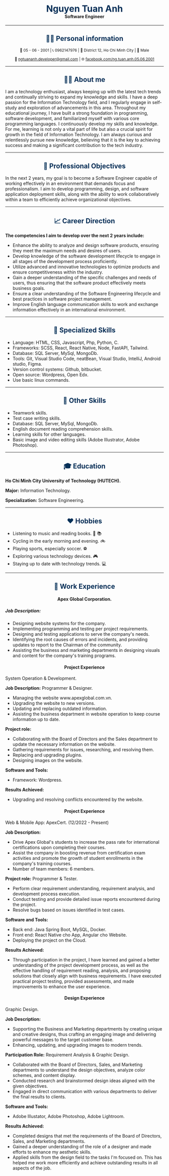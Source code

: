 <!-- <style>
.custom-hr {
    border: none;
    border-top: 3px solid #042F57;
    margin: 10px 0;
}
</style> -->

<!-- <div style="display: flex; align-items: flex-start; width: 100%;">
    <div style="width: 40%; margin-top: -14px">
        <h1 style="color: #042F57;">Nguyen Tuan Anh</h1>
        <h4 style="margin-top: -20px">Software Engineer</h4>
    </div>
    <div style="width: 60%; padding-left: 30px">
    <h4 style="color: #042F57; text-align: left">Personal information</h4>
    <div class="custom-hr"></div>
        <div style="display: flex; width: 100%;">
            <div style="width: 50%;">
            <p align="left" style="font-size: 12px; line-height: 1.3">🎂 05 - 06 - 2001</p>
            <p align="left" style="font-size: 12px; line-height: 1.3">📞  0962147976</p>
            <p align="left" style="font-size: 12px; line-height: 1.3">	🏡  District 12, Ho Chi Minh City</p>
            </div>
            <div style="width: 50%;">
            <p align="left" style="font-size: 12px; line-height: 1.3">👦 Male</p>
            <p align="left" style="font-size: 12px; line-height: 1.3">📧 <a href="mailto:ngtuananh.developer@gmail.com">ngtuananh.developer@gmail.com</a></p>
            <p align="left" style="font-size: 12px; line-height: 1.3">🌐 <a href="facebook.com/ng.tuan.anh.05.06">Nguyễn Tuấn Anh</a></p>
            </div>
        </div>
    </div>
</div> -->

<h1 align="center" style="color: #042F57;">Nguyen Tuan Anh</h1>
<h4 align="center" style="margin-top: -20px">Software Engineer</h4>

---

<h2 align="center" style="color: #042F57; ">🙎‍♂️ Personal information</h2>
<p align="center" style="font-size: 12px; line-height: 1.3">🎂 05 - 06 - 2001 | 📞  0962147976 | 🏡  District 12, Ho Chi Minh City | 👨 Male</p> 
<p align="center" style="font-size: 12px; line-height: 1.3">📧 <a href="mailto:ngtuananh.developer@gmail.com">ngtuananh.developer@gmail.com</a> | 🌐 <a href="facebook.com/ng.tuan.anh.05.06.2001">facebook.com/ng.tuan.anh.05.06.2001</a></p>

---

<h2 align="center" style="color: #042F57; ">💁‍♂️ About me</h2>
<p>I am a technology enthusiast, always keeping up with the latest tech trends and continually striving to expand my knowledge and skills. I have a deep passion for the Information Technology field, and I regularly engage in self-study and exploration of advancements in this area. Throughout my educational journey, I have built a strong foundation in programming, software development, and familiarized myself with various core programming languages. I continuously develop my skills and knowledge. For me, learning is not only a vital part of life but also a crucial spirit for growth in the field of Information Technology. I am always curious and relentlessly pursue new knowledge, believing that it is the key to achieving success and making a significant contribution to the tech industry.</p>

---

<h2 align="center" style="color: #042F57;">🎯 Professional Objectives</h2>

<p>In the next 2 years, my goal is to become a Software Engineer capable of working effectively in an environment that demands focus and professionalism. I aim to develop programming, design, and software application deployment skills, along with the ability to work collaboratively within a team to efficiently achieve organizational objectives.
</p>

---

<h2 align="center" style="color: #042F57;">📈 Career Direction</h2>
<p><strong>The competencies I aim to develop over the next 2 years include:</strong></p>
<ul>
    <li>Enhance the ability to analyze and design software products, ensuring they meet the maximum needs and desires of users.</li>
    <li>Develop knowledge of the software development lifecycle to engage in all stages of the development process proficiently.</li>
    <li>Utilize advanced and innovative technologies to optimize products and ensure competitiveness within the industry.</li>
    <li>Gain a deeper understanding of the specific challenges and needs of users, thus ensuring that the software product effectively meets business goals.</li>
    <li>Ensure a clear understanding of the Software Engineering lifecycle and best practices in software project management.</li>
    <li>Improve English language communication skills to work and exchange information effectively in an international environment.</li>
</ul>

---

<h2 align="center" style="color: #042F57;">📝 Specialized Skills</h2>

<ul>
    <li>Language: HTML, CSS, Javascript, Php, Python, C.</li>
    <li>Frameworks: SCSS, React, React Native, Node, FastAPI, Tailwind.</li>
    <li>Database: SQL Server, MySql, MongoDb.</li>
    <li>Tools: Git, Visual Studio Code, neatBean, Visual Studio, IntelliJ, Android studio, Figma.</li>
    <li>Version control systems: Github, bitbucket.</li>
    <li>Open source: Wordpress, Open Edx.</li>
    <li>Use basic linux commands.</li>
</ul>

---

<h2 align="center" style="color: #042F57;">📑 Other Skills</h2>

<ul>
    <li>Teamwork skills.</li>
    <li>Test case writing skills.</li>
    <li>Database: SQL Server, MySql, MongoDb.</li>
    <li>English document reading comprehension skills.</li>
    <li>Learning skills for other languages.</li>
    <li>Basic image and video editing skills (Adobe Illustrator, Adobe Photoshop).</li>
</ul>

---

<h2 align="center" style="color: #042F57;">🎓 Education</h2>
<p><strong>Ho Chi Minh City University of Technology (HUTECH).</strong></p>
<p><strong>Major:</strong> Information Technology.</p>
<p><strong>Specialization:</strong> Software Engineering.</p>

---

<h2 align="center" style="color: #042F57;">❤️ Hobbies</h2>

<ul>
    <li>Listening to music and reading books. 🎵 📚</li>
    <li>Cycling in the early morning and evening. 🚲</li>
    <li>Playing sports, especially soccer. ⚽</li>
    <li>Exploring various technology devices. 🎮</li>
    <li>Staying up to date with technology trends. 💻</li>
</ul>

---

<h2 align="center" style="color: #042F57;">💼 Work Experience</h2>
<h4 align="center">Apex Global Corporation.</h4>
<h5>Job Description:</h5>
<ul>
    <li>Designing website systems for the company.</li>
    <li>Implementing programming and testing per project requirements.</li>
    <li>Designing and testing applications to serve the company's needs.</li>
    <li>Identifying the root causes of errors and incidents, and providing updates to report to the Chairman of the community.</li>
    <li>Assisting the business and marketing departments in designing visuals and content for the company's training programs.</li>
</ul>

<h4 align="center">Project Experience</h4>

<p>System Operation & Development.</p>
<p><strong>Job Description:</strong> Programmer & Designer.</p>
<ul>
    <li>Managing the website www.apexglobal.com.vn.</li>
    <li>Upgrading the website to new versions.</li>
    <li>Updating and replacing outdated information.</li>
    <li>Assisting the business department in website operation to keep course information up to date.</li>
</ul>

<p><strong>Project role:</strong></p>
<ul>
    <li>Collaborating with the Board of Directors and the Sales department to update the necessary information on the website.</li>
    <li>Gathering requirements for issues, researching, and resolving them.</li>
    <li>Replacing and upgrading plugins.</li>
    <li>Designing images on the website.</li>
</ul>

<p><strong>Software and Tools:</strong></p>
<ul>
    <li>Framework: Wordpress.</li>
</ul>

<p><strong>Results Achieved:</strong></p>
<ul>
    <li>Upgrading and resolving conflicts encountered by the website.</li>
</ul>

<h4 align="center">Project Experience</h4>

<p>Web & Mobile App: ApexCert. (12/2022 - Present)</p>
<p><strong>Job Description:</strong></p>
<ul>
    <li>Drive Apex Global's students to increase the pass rate for international certifications upon completing their courses.</li>
    <li>Assist the company in boosting revenue from certification exam activities and promote the growth of student enrollments in the company's training courses.</li>
    <li>Number of team members: 6 members.</li>
</ul>

<p><strong>Project role:</strong> Programmer & Tester.</p>
<ul>
    <li>Perform clear requirement understanding, requirement analysis, and development process execution.</li>
    <li>Conduct testing and provide detailed issue reports encountered during the project.</li>
    <li>Resolve bugs based on issues identified in test cases.</li>
</ul>

<p><strong>Software and Tools:</strong></p>
<ul>
    <li>Back end: Java Spring Boot, MySQL, Docker.</li>
    <li>Front end: React Native cho App, Angular cho Website.</li>
    <li>Deploying the project on the Cloud.</li>
</ul>

<p><strong>Results Achieved:</strong></p>
<ul>
    <li>Through participation in the project, I have learned and gained a better understanding of the project development process, as well as the effective handling of requirement reading, analysis, and proposing solutions that closely align with business requirements. I have executed practical project testing, provided assessments, and made improvements to enhance the user experience.</li>
</ul>

<h4 align="center">Design Experience</h4>

<p>Graphic Design.</p>
<p><strong>Job Description:</strong></p>
<ul>
    <li>Supporting the Business and Marketing departments by creating unique and creative designs, thus crafting an engaging image and delivering powerful messages to the target customer base.</li>
    <li>Enhancing, updating, and upgrading images to modern trends.</li>
</ul>

<p><strong>Participation Role:</strong> Requirement Analysis & Graphic Design.</p>
<ul>
    <li>Collaborated with the Board of Directors, Sales, and Marketing departments to understand the design objectives, analyze color schemes, and content display.</li>
    <li>Conducted research and brainstormed design ideas aligned with the given objectives.</li>
    <li>Engaged in direct communication with various departments to deliver the final results to clients.</li>
</ul>

<p><strong>Software and Tools:</strong></p>
<ul>
    <li>Adobe Illustator, Adobe Photoshop, Adobe Lightroom.</li>
</ul>

<p><strong>Results Achieved:</strong></p>
<ul>
    <li>Completed designs that met the requirements of the Board of Directors, Sales, and Marketing departments.</li>
    <li>Gained a deeper understanding of the role of a designer and made efforts to enhance my aesthetic skills.</li>
    <li>Applied skills from the design field to the tasks I'm focused on. This has helped me work more efficiently and achieve outstanding results in all aspects of the job.</li>
</ul>
